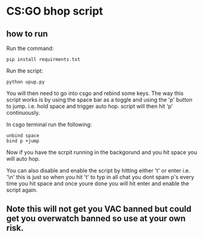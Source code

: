 # CS:GO bhop script

## how to run

Run the command:
<pre><code>pip install requirments.txt
</code></pre>

Run the script:
<pre><code>python upup.py
</code></pre>

You will then need to go into csgo and rebind some keys.
The way this script works is by using the space bar as a toggle and using the 'p' button to jump.
i.e. hold space and trigger auto hop. script will then hit 'p' continuously.

In csgo terminal run the following:
<pre><code>unbind space
bind p +jump
</code></pre>

Now if you have the scrpit running in the backgorund and you hit space you will auto hop.

You can also disable and enable the script by hitting either 't' or enter i.e. '\n'
this is just so when you hit 't' to typ in all chat you dont spam p's every time you
hit space and once youre done you will hit enter and enable the script again.

 ## Note this will not get you VAC banned but could get you overwatch banned so use at your own risk.
